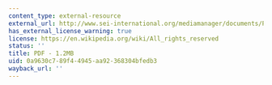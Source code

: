 ```yaml
---
content_type: external-resource
external_url: http://www.sei-international.org/mediamanager/documents/Publications/SEI-ResearchReport-PerssonA-AdaptationFinanceUnderACopenhagenAgreedOutcome-2009.pdf
has_external_license_warning: true
license: https://en.wikipedia.org/wiki/All_rights_reserved
status: ''
title: PDF - 1.2MB
uid: 0a9630c7-89f4-4945-aa92-368304bfedb3
wayback_url: ''
---
```

